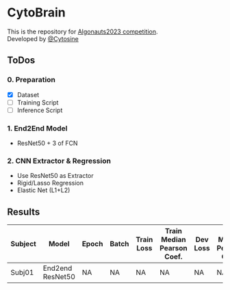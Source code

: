 # CytoBrain

This is the repository for [Algonauts2023 competition](http://algonauts.csail.mit.edu).  
Developed by [@Cytosine](https://github.com/Catosine)

## ToDos
### 0. Preparation
- [x] Dataset
- [ ] Training Script
- [ ] Inference Script

### 1. End2End Model 
- ResNet50 + 3 of FCN

### 2. CNN Extractor & Regression
- Use ResNet50 as Extractor
- Rigid/Lasso Regression
- Elastic Net (L1+L2)

## Results
| Subject | Model | Epoch | Batch | Train Loss | Train Median Pearson Coef. | Dev Loss | Dev Median Pearson Coef. | Test Median Pearson Coef. | Note |
| - | - | - | - | - | - | - | - | - | - |
| Subj01  | End2end ResNet50 | NA | NA | NA | NA | NA | NA | NA | NA |